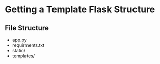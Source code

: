 # Getting a Template Flask Structure
## File Structure
- app.py
- requirments.txt
- static/
- templates/